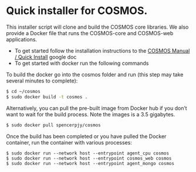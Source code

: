 # Quick installer for COSMOS. #

This installer script will clone and build the COSMOS core libraries. We also provide a Docker file that runs the COSMOS-core and COSMOS-web applications.

* To get started follow the installation instructions to the [COSMOS Manual / Quick Install](https://docs.google.com/document/d/1xrLsOIelfm3DJb8nfm8n24lLsPU7E3KQZiw9NcfKKgg) google doc
* To get started with docker run the following commands

To build the docker go into the cosmos folder and run (this step may take several minutes to complete):

```bash
$ cd ~/cosmos
$ sudo docker build -t cosmos .
```

Alternatively, you can pull the pre-built image from Docker hub if you don’t want to wait for the build process. Note the images is a 3.5 gigabytes.

```bash
$ sudo docker pull spencerpjy/cosmos
```

Once the build has been completed or you have pulled the Docker container, run the container with various processes:

```
$ sudo docker run --network host --entrypoint agent_cpu cosmos
$ sudo docker run --network host --entrypoint cosmos_web cosmos
$ sudo docker run --network host --entrypoint agent_mongo cosmos
```
